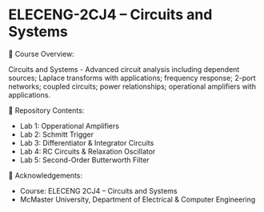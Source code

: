 # ELECENG-2CJ4 – Circuits and Systems

📘 Course Overview: 

Circuits and Systems - Advanced circuit analysis including dependent sources; Laplace transforms with applications; frequency response; 2-port networks; coupled circuits; power relationships; operational amplifiers with applications.

🔬 Repository Contents:
- Lab 1: Opperational Amplifiers
- Lab 2: Schmitt Trigger
- Lab 3: Differentiator & Integrator Circuits
- Lab 4: RC Circuits & Relaxation Oscillator
- Lab 5: Second-Order Butterworth Filter

📜 Acknowledgements:
- Course: ELECENG 2CJ4 – Circuits and Systems
- McMaster University, Department of Electrical & Computer Engineering

